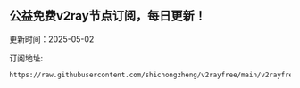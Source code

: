 ## 公益免费v2ray节点订阅，每日更新！
更新时间：2025-05-02

订阅地址:
```
https://raw.githubusercontent.com/shichongzheng/v2rayfree/main/v2rayfree
```
